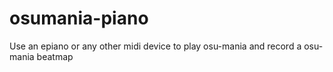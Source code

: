# osumania-piano
Use an epiano or any other midi device to play osu-mania and record a osu-mania beatmap
